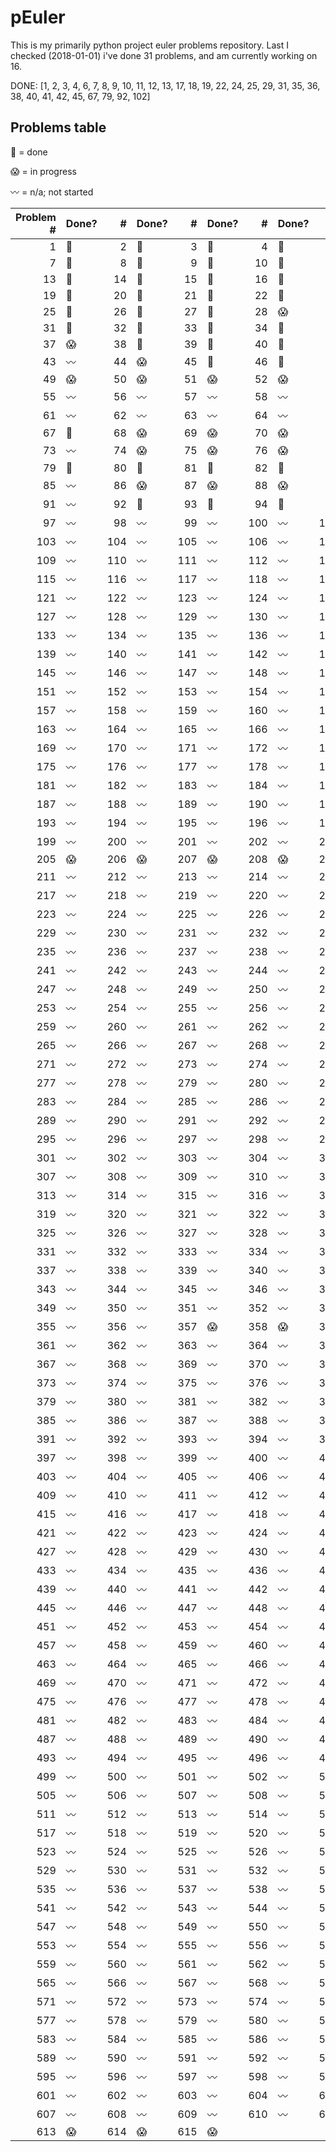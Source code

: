 # pEuler

This is my primarily python project euler problems repository. 
Last I checked (2018-01-01) i've done 31 problems, and am currently working on 16. 

DONE: [1, 2, 3, 4, 6, 7, 8, 9, 10, 11, 12, 13, 17, 18, 19, 22, 24, 25, 29, 31, 35, 36, 38, 40, 41, 42, 45, 67, 79, 92, 102]

## Problems table

:metal: = done

:scream: = in progress

:wavy_dash: = n/a; not started

| Problem # | Done? | # | Done? | # | Done? | # | Done? | # | Done? | # | Done? |
| ---:|:--- | ---:|:--- | ---:|:--- | ---:|:--- | ---:|:--- | ---:|:--- |
| 1 | :metal: | 2 | :metal: | 3 | :metal: | 4 | :metal: | 5 | :scream: | 6 | :metal: |
| 7 | :metal: | 8 | :metal: | 9 | :metal: | 10 | :metal: | 11 | :metal: | 12 | :metal: |
| 13 | :metal: | 14 | :metal: | 15 | :metal: | 16 | :metal: | 17 | :metal: | 18 | :metal: |
| 19 | :metal: | 20 | :metal: | 21 | :metal: | 22 | :metal: | 23 | :scream: | 24 | :metal: |
| 25 | :metal: | 26 | :metal: | 27 | :metal: | 28 | :scream: | 29 | :metal: | 30 | :metal: |
| 31 | :metal: | 32 | :metal: | 33 | :metal: | 34 | :metal: | 35 | :metal: | 36 | :metal: |
| 37 | :scream: | 38 | :metal: | 39 | :metal: | 40 | :metal: | 41 | :metal: | 42 | :metal: |
| 43 | :wavy_dash: | 44 | :scream: | 45 | :metal: | 46 | :metal: | 47 | :scream: | 48 | :scream: |
| 49 | :scream: | 50 | :scream: | 51 | :scream: | 52 | :scream: | 53 | :scream: | 54 | :scream: |
| 55 | :wavy_dash: | 56 | :wavy_dash: | 57 | :wavy_dash: | 58 | :wavy_dash: | 59 | :wavy_dash: | 60 | :wavy_dash: |
| 61 | :wavy_dash: | 62 | :wavy_dash: | 63 | :wavy_dash: | 64 | :wavy_dash: | 65 | :wavy_dash: | 66 | :wavy_dash: |
| 67 | :metal: | 68 | :scream: | 69 | :scream: | 70 | :scream: | 71 | :scream: | 72 | :scream: |
| 73 | :wavy_dash: | 74 | :scream: | 75 | :scream: | 76 | :scream: | 77 | :scream: | 78 | :scream: |
| 79 | :metal: | 80 | :metal: | 81 | :metal: | 82 | :metal: | 83 | :metal: | 84 | :metal: |
| 85 | :wavy_dash: | 86 | :scream: | 87 | :scream: | 88 | :scream: | 89 | :scream: | 90 | :scream: |
| 91 | :wavy_dash: | 92 | :metal: | 93 | :metal: | 94 | :metal: | 95 | :metal: | 96 | :metal: |
| 97 | :wavy_dash: | 98 | :wavy_dash: | 99 | :wavy_dash: | 100 | :wavy_dash: | 101 | :wavy_dash: | 102 | :metal: |
| 103 | :wavy_dash: | 104 | :wavy_dash: | 105 | :wavy_dash: | 106 | :wavy_dash: | 107 | :wavy_dash: | 108 | :wavy_dash: |
| 109 | :wavy_dash: | 110 | :wavy_dash: | 111 | :wavy_dash: | 112 | :wavy_dash: | 113 | :wavy_dash: | 114 | :wavy_dash: |
| 115 | :wavy_dash: | 116 | :wavy_dash: | 117 | :wavy_dash: | 118 | :wavy_dash: | 119 | :wavy_dash: | 120 | :wavy_dash: |
| 121 | :wavy_dash: | 122 | :wavy_dash: | 123 | :wavy_dash: | 124 | :wavy_dash: | 125 | :wavy_dash: | 126 | :wavy_dash: |
| 127 | :wavy_dash: | 128 | :wavy_dash: | 129 | :wavy_dash: | 130 | :wavy_dash: | 131 | :wavy_dash: | 132 | :wavy_dash: |
| 133 | :wavy_dash: | 134 | :wavy_dash: | 135 | :wavy_dash: | 136 | :wavy_dash: | 137 | :wavy_dash: | 138 | :wavy_dash: |
| 139 | :wavy_dash: | 140 | :wavy_dash: | 141 | :wavy_dash: | 142 | :wavy_dash: | 143 | :wavy_dash: | 144 | :wavy_dash: |
| 145 | :wavy_dash: | 146 | :wavy_dash: | 147 | :wavy_dash: | 148 | :wavy_dash: | 149 | :wavy_dash: | 150 | :wavy_dash: |
| 151 | :wavy_dash: | 152 | :wavy_dash: | 153 | :wavy_dash: | 154 | :wavy_dash: | 155 | :wavy_dash: | 156 | :wavy_dash: |
| 157 | :wavy_dash: | 158 | :wavy_dash: | 159 | :wavy_dash: | 160 | :wavy_dash: | 161 | :wavy_dash: | 162 | :wavy_dash: |
| 163 | :wavy_dash: | 164 | :wavy_dash: | 165 | :wavy_dash: | 166 | :wavy_dash: | 167 | :wavy_dash: | 168 | :wavy_dash: |
| 169 | :wavy_dash: | 170 | :wavy_dash: | 171 | :wavy_dash: | 172 | :wavy_dash: | 173 | :wavy_dash: | 174 | :wavy_dash: |
| 175 | :wavy_dash: | 176 | :wavy_dash: | 177 | :wavy_dash: | 178 | :wavy_dash: | 179 | :wavy_dash: | 180 | :wavy_dash: |
| 181 | :wavy_dash: | 182 | :wavy_dash: | 183 | :wavy_dash: | 184 | :wavy_dash: | 185 | :wavy_dash: | 186 | :wavy_dash: |
| 187 | :wavy_dash: | 188 | :wavy_dash: | 189 | :wavy_dash: | 190 | :wavy_dash: | 191 | :wavy_dash: | 192 | :wavy_dash: |
| 193 | :wavy_dash: | 194 | :wavy_dash: | 195 | :wavy_dash: | 196 | :wavy_dash: | 197 | :wavy_dash: | 198 | :wavy_dash: |
| 199 | :wavy_dash: | 200 | :wavy_dash: | 201 | :wavy_dash: | 202 | :wavy_dash: | 203 | :wavy_dash: | 204 | :wavy_dash: |
| 205 | :scream: | 206 | :scream: | 207 | :scream: | 208 | :scream: | 209 | :scream: | 210 | :scream: |
| 211 | :wavy_dash: | 212 | :wavy_dash: | 213 | :wavy_dash: | 214 | :wavy_dash: | 215 | :wavy_dash: | 216 | :wavy_dash: |
| 217 | :wavy_dash: | 218 | :wavy_dash: | 219 | :wavy_dash: | 220 | :wavy_dash: | 221 | :wavy_dash: | 222 | :wavy_dash: |
| 223 | :wavy_dash: | 224 | :wavy_dash: | 225 | :wavy_dash: | 226 | :wavy_dash: | 227 | :wavy_dash: | 228 | :wavy_dash: |
| 229 | :wavy_dash: | 230 | :wavy_dash: | 231 | :wavy_dash: | 232 | :wavy_dash: | 233 | :wavy_dash: | 234 | :wavy_dash: |
| 235 | :wavy_dash: | 236 | :wavy_dash: | 237 | :wavy_dash: | 238 | :wavy_dash: | 239 | :wavy_dash: | 240 | :wavy_dash: |
| 241 | :wavy_dash: | 242 | :wavy_dash: | 243 | :wavy_dash: | 244 | :wavy_dash: | 245 | :wavy_dash: | 246 | :wavy_dash: |
| 247 | :wavy_dash: | 248 | :wavy_dash: | 249 | :wavy_dash: | 250 | :wavy_dash: | 251 | :wavy_dash: | 252 | :wavy_dash: |
| 253 | :wavy_dash: | 254 | :wavy_dash: | 255 | :wavy_dash: | 256 | :wavy_dash: | 257 | :wavy_dash: | 258 | :wavy_dash: |
| 259 | :wavy_dash: | 260 | :wavy_dash: | 261 | :wavy_dash: | 262 | :wavy_dash: | 263 | :wavy_dash: | 264 | :wavy_dash: |
| 265 | :wavy_dash: | 266 | :wavy_dash: | 267 | :wavy_dash: | 268 | :wavy_dash: | 269 | :wavy_dash: | 270 | :wavy_dash: |
| 271 | :wavy_dash: | 272 | :wavy_dash: | 273 | :wavy_dash: | 274 | :wavy_dash: | 275 | :wavy_dash: | 276 | :wavy_dash: |
| 277 | :wavy_dash: | 278 | :wavy_dash: | 279 | :wavy_dash: | 280 | :wavy_dash: | 281 | :wavy_dash: | 282 | :wavy_dash: |
| 283 | :wavy_dash: | 284 | :wavy_dash: | 285 | :wavy_dash: | 286 | :wavy_dash: | 287 | :wavy_dash: | 288 | :wavy_dash: |
| 289 | :wavy_dash: | 290 | :wavy_dash: | 291 | :wavy_dash: | 292 | :wavy_dash: | 293 | :wavy_dash: | 294 | :wavy_dash: |
| 295 | :wavy_dash: | 296 | :wavy_dash: | 297 | :wavy_dash: | 298 | :wavy_dash: | 299 | :wavy_dash: | 300 | :wavy_dash: |
| 301 | :wavy_dash: | 302 | :wavy_dash: | 303 | :wavy_dash: | 304 | :wavy_dash: | 305 | :wavy_dash: | 306 | :wavy_dash: |
| 307 | :wavy_dash: | 308 | :wavy_dash: | 309 | :wavy_dash: | 310 | :wavy_dash: | 311 | :wavy_dash: | 312 | :wavy_dash: |
| 313 | :wavy_dash: | 314 | :wavy_dash: | 315 | :wavy_dash: | 316 | :wavy_dash: | 317 | :wavy_dash: | 318 | :wavy_dash: |
| 319 | :wavy_dash: | 320 | :wavy_dash: | 321 | :wavy_dash: | 322 | :wavy_dash: | 323 | :wavy_dash: | 324 | :wavy_dash: |
| 325 | :wavy_dash: | 326 | :wavy_dash: | 327 | :wavy_dash: | 328 | :wavy_dash: | 329 | :wavy_dash: | 330 | :wavy_dash: |
| 331 | :wavy_dash: | 332 | :wavy_dash: | 333 | :wavy_dash: | 334 | :wavy_dash: | 335 | :wavy_dash: | 336 | :wavy_dash: |
| 337 | :wavy_dash: | 338 | :wavy_dash: | 339 | :wavy_dash: | 340 | :wavy_dash: | 341 | :wavy_dash: | 342 | :wavy_dash: |
| 343 | :wavy_dash: | 344 | :wavy_dash: | 345 | :wavy_dash: | 346 | :wavy_dash: | 347 | :wavy_dash: | 348 | :wavy_dash: |
| 349 | :wavy_dash: | 350 | :wavy_dash: | 351 | :wavy_dash: | 352 | :wavy_dash: | 353 | :wavy_dash: | 354 | :wavy_dash: |
| 355 | :wavy_dash: | 356 | :wavy_dash: | 357 | :scream: | 358 | :scream: | 359 | :scream: | 360 | :scream: |
| 361 | :wavy_dash: | 362 | :wavy_dash: | 363 | :wavy_dash: | 364 | :wavy_dash: | 365 | :wavy_dash: | 366 | :wavy_dash: |
| 367 | :wavy_dash: | 368 | :wavy_dash: | 369 | :wavy_dash: | 370 | :wavy_dash: | 371 | :wavy_dash: | 372 | :wavy_dash: |
| 373 | :wavy_dash: | 374 | :wavy_dash: | 375 | :wavy_dash: | 376 | :wavy_dash: | 377 | :wavy_dash: | 378 | :wavy_dash: |
| 379 | :wavy_dash: | 380 | :wavy_dash: | 381 | :wavy_dash: | 382 | :wavy_dash: | 383 | :wavy_dash: | 384 | :wavy_dash: |
| 385 | :wavy_dash: | 386 | :wavy_dash: | 387 | :wavy_dash: | 388 | :wavy_dash: | 389 | :wavy_dash: | 390 | :wavy_dash: |
| 391 | :wavy_dash: | 392 | :wavy_dash: | 393 | :wavy_dash: | 394 | :wavy_dash: | 395 | :wavy_dash: | 396 | :wavy_dash: |
| 397 | :wavy_dash: | 398 | :wavy_dash: | 399 | :wavy_dash: | 400 | :wavy_dash: | 401 | :wavy_dash: | 402 | :wavy_dash: |
| 403 | :wavy_dash: | 404 | :wavy_dash: | 405 | :wavy_dash: | 406 | :wavy_dash: | 407 | :wavy_dash: | 408 | :wavy_dash: |
| 409 | :wavy_dash: | 410 | :wavy_dash: | 411 | :wavy_dash: | 412 | :wavy_dash: | 413 | :wavy_dash: | 414 | :wavy_dash: |
| 415 | :wavy_dash: | 416 | :wavy_dash: | 417 | :wavy_dash: | 418 | :wavy_dash: | 419 | :wavy_dash: | 420 | :wavy_dash: |
| 421 | :wavy_dash: | 422 | :wavy_dash: | 423 | :wavy_dash: | 424 | :wavy_dash: | 425 | :wavy_dash: | 426 | :wavy_dash: |
| 427 | :wavy_dash: | 428 | :wavy_dash: | 429 | :wavy_dash: | 430 | :wavy_dash: | 431 | :wavy_dash: | 432 | :wavy_dash: |
| 433 | :wavy_dash: | 434 | :wavy_dash: | 435 | :wavy_dash: | 436 | :wavy_dash: | 437 | :wavy_dash: | 438 | :wavy_dash: |
| 439 | :wavy_dash: | 440 | :wavy_dash: | 441 | :wavy_dash: | 442 | :wavy_dash: | 443 | :wavy_dash: | 444 | :wavy_dash: |
| 445 | :wavy_dash: | 446 | :wavy_dash: | 447 | :wavy_dash: | 448 | :wavy_dash: | 449 | :wavy_dash: | 450 | :wavy_dash: |
| 451 | :wavy_dash: | 452 | :wavy_dash: | 453 | :wavy_dash: | 454 | :wavy_dash: | 455 | :wavy_dash: | 456 | :wavy_dash: |
| 457 | :wavy_dash: | 458 | :wavy_dash: | 459 | :wavy_dash: | 460 | :wavy_dash: | 461 | :wavy_dash: | 462 | :wavy_dash: |
| 463 | :wavy_dash: | 464 | :wavy_dash: | 465 | :wavy_dash: | 466 | :wavy_dash: | 467 | :wavy_dash: | 468 | :wavy_dash: |
| 469 | :wavy_dash: | 470 | :wavy_dash: | 471 | :wavy_dash: | 472 | :wavy_dash: | 473 | :wavy_dash: | 474 | :wavy_dash: |
| 475 | :wavy_dash: | 476 | :wavy_dash: | 477 | :wavy_dash: | 478 | :wavy_dash: | 479 | :wavy_dash: | 480 | :wavy_dash: |
| 481 | :wavy_dash: | 482 | :wavy_dash: | 483 | :wavy_dash: | 484 | :wavy_dash: | 485 | :wavy_dash: | 486 | :wavy_dash: |
| 487 | :wavy_dash: | 488 | :wavy_dash: | 489 | :wavy_dash: | 490 | :wavy_dash: | 491 | :wavy_dash: | 492 | :wavy_dash: |
| 493 | :wavy_dash: | 494 | :wavy_dash: | 495 | :wavy_dash: | 496 | :wavy_dash: | 497 | :wavy_dash: | 498 | :wavy_dash: |
| 499 | :wavy_dash: | 500 | :wavy_dash: | 501 | :wavy_dash: | 502 | :wavy_dash: | 503 | :wavy_dash: | 504 | :wavy_dash: |
| 505 | :wavy_dash: | 506 | :wavy_dash: | 507 | :wavy_dash: | 508 | :wavy_dash: | 509 | :wavy_dash: | 510 | :wavy_dash: |
| 511 | :wavy_dash: | 512 | :wavy_dash: | 513 | :wavy_dash: | 514 | :wavy_dash: | 515 | :wavy_dash: | 516 | :wavy_dash: |
| 517 | :wavy_dash: | 518 | :wavy_dash: | 519 | :wavy_dash: | 520 | :wavy_dash: | 521 | :wavy_dash: | 522 | :wavy_dash: |
| 523 | :wavy_dash: | 524 | :wavy_dash: | 525 | :wavy_dash: | 526 | :wavy_dash: | 527 | :wavy_dash: | 528 | :wavy_dash: |
| 529 | :wavy_dash: | 530 | :wavy_dash: | 531 | :wavy_dash: | 532 | :wavy_dash: | 533 | :wavy_dash: | 534 | :wavy_dash: |
| 535 | :wavy_dash: | 536 | :wavy_dash: | 537 | :wavy_dash: | 538 | :wavy_dash: | 539 | :wavy_dash: | 540 | :wavy_dash: |
| 541 | :wavy_dash: | 542 | :wavy_dash: | 543 | :wavy_dash: | 544 | :wavy_dash: | 545 | :wavy_dash: | 546 | :wavy_dash: |
| 547 | :wavy_dash: | 548 | :wavy_dash: | 549 | :wavy_dash: | 550 | :wavy_dash: | 551 | :wavy_dash: | 552 | :wavy_dash: |
| 553 | :wavy_dash: | 554 | :wavy_dash: | 555 | :wavy_dash: | 556 | :wavy_dash: | 557 | :wavy_dash: | 558 | :wavy_dash: |
| 559 | :wavy_dash: | 560 | :wavy_dash: | 561 | :wavy_dash: | 562 | :wavy_dash: | 563 | :wavy_dash: | 564 | :wavy_dash: |
| 565 | :wavy_dash: | 566 | :wavy_dash: | 567 | :wavy_dash: | 568 | :wavy_dash: | 569 | :wavy_dash: | 570 | :wavy_dash: |
| 571 | :wavy_dash: | 572 | :wavy_dash: | 573 | :wavy_dash: | 574 | :wavy_dash: | 575 | :wavy_dash: | 576 | :wavy_dash: |
| 577 | :wavy_dash: | 578 | :wavy_dash: | 579 | :wavy_dash: | 580 | :wavy_dash: | 581 | :wavy_dash: | 582 | :wavy_dash: |
| 583 | :wavy_dash: | 584 | :wavy_dash: | 585 | :wavy_dash: | 586 | :wavy_dash: | 587 | :wavy_dash: | 588 | :wavy_dash: |
| 589 | :wavy_dash: | 590 | :wavy_dash: | 591 | :wavy_dash: | 592 | :wavy_dash: | 593 | :wavy_dash: | 594 | :wavy_dash: |
| 595 | :wavy_dash: | 596 | :wavy_dash: | 597 | :wavy_dash: | 598 | :wavy_dash: | 599 | :wavy_dash: | 600 | :wavy_dash: |
| 601 | :wavy_dash: | 602 | :wavy_dash: | 603 | :wavy_dash: | 604 | :wavy_dash: | 605 | :wavy_dash: | 606 | :wavy_dash: |
| 607 | :wavy_dash: | 608 | :wavy_dash: | 609 | :wavy_dash: | 610 | :wavy_dash: | 611 | :wavy_dash: | 612 | :wavy_dash: |
| 613 | :scream: | 614 | :scream: | 615 | :scream: |
